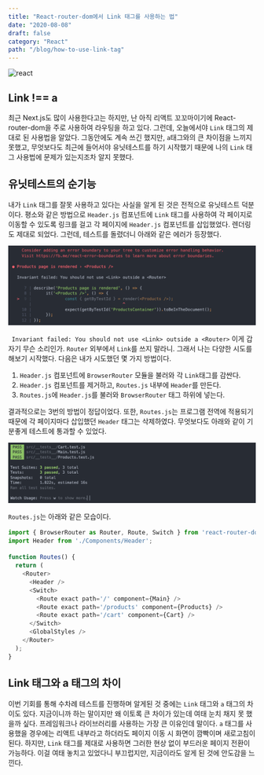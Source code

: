 ```yaml
---
title: "React-router-dom에서 Link 태그를 사용하는 법"
date: "2020-08-08"
draft: false
category: "React"
path: "/blog/how-to-use-link-tag"
---
```


![react](https://jeonghwan-kim.github.io/assets/imgs/2018/07/16/react-logo.png)

## Link !== a
최근 Next.js도 많이 사용한다고는 하지만, 난 아직 리액트 꼬꼬마이기에 React-router-dom을 주로 사용하여 라우팅을 하고 있다. 그런데, 오늘에서야 `Link` 태그의 제대로 된 사용법을 알았다. 그동안에도 계속 쓰긴 했지만, `a`태그와의 큰 차이점을 느끼지 못했고, 무엇보다도 최근에 들어서야 유닛테스트를 하기 시작했기 때문에 나의 `Link` 태그 사용법에 문제가 있는지조차 알지 못했다.

## 유닛테스트의 순기능
내가 `Link` 태그를 잘못 사용하고 있다는 사실을 알게 된 것은 전적으로 유닛테스트 덕분이다. 평소와 같은 방법으로 `Header.js` 컴포넌트에 `Link` 태그를 사용하여 각 페이지로 이동할 수 있도록 링크를 걸고 각 페이지에 `Header.js` 컴포넌트를 삽입했었다. 렌더링도 제대로 되었다. 그런데, 테스트를 돌렸더니 아래와 같은 에러가 등장했다.

![error](https://github.com/codeAmeba/amebalab/blob/master/src/images/router-error.png?raw=true)

` Invariant failed: You should not use <Link> outside a <Router>`
이게 갑자기 무슨 소리인가. `Router` 외부에서 `Link`를 쓰지 말라니.
그래서 나는 다양한 시도를 해보기 시작했다. 다음은 내가 시도했던 몇 가지 방법이다.

1. `Header.js` 컴포넌트에 `BrowserRouter` 모듈을 불러와 각 `Link`태그를 감싼다.
2. `Header.js` 컴포넌트를 제거하고, `Routes.js` 내부에 `Header`를 만든다.
3. `Routes.js`에 `Header.js`를 불러와 `BrowserRouter` 태그 하위에 넣는다.

결과적으로는 3번의 방법이 정답이었다. 또한, `Routes.js`는 프로그램 전역에 적용되기 때문에 각 페이지마다 삽입했던 `Header` 태그는 삭제하였다. 무엇보다도 아래와 같이 기분좋게 테스트에 통과할 수 있었다.

![error](https://github.com/codeAmeba/amebalab/blob/master/src/images/router-error-fix.png?raw=true)

`Routes.js`는 아래와 같은 모습이다.

```js
import { BrowserRouter as Router, Route, Switch } from 'react-router-dom';
import Header from './Components/Header';

function Routes() {
  return (
    <Router>
      <Header />
      <Switch>
        <Route exact path='/' component={Main} />
        <Route exact path='/products' component={Products} />
        <Route exact path='/cart' component={Cart} />
      </Switch>
      <GlobalStyles />
    </Router>
  );
}
```

## Link 태그와 a 태그의 차이
이번 기회를 통해 수차례 테스트를 진행하며 알게된 것 중에는 `Link` 태그와 `a` 태그의 차이도 있다. 지금이니까 하는 말이지만 왜 이토록 큰 차이가 있는데 여태 눈치 채지 못 했을까 싶다. 프레임워크나 라이브러리를 사용하는 가장 큰 이유인데 말이다.
`a` 태그를 사용했을 경우에는 리액트 내부라고 하더라도 페이지 이동 시 화면이 깜빡이며 새로고침이 된다. 하지만, `Link` 태그를 제대로 사용하면 그러한 현상 없이 부드러운 페이지 전환이 가능하다. 이걸 여태 놓치고 있었다니 부끄럽지만, 지금이라도 알게 된 것에 안도감을 느낀다.
